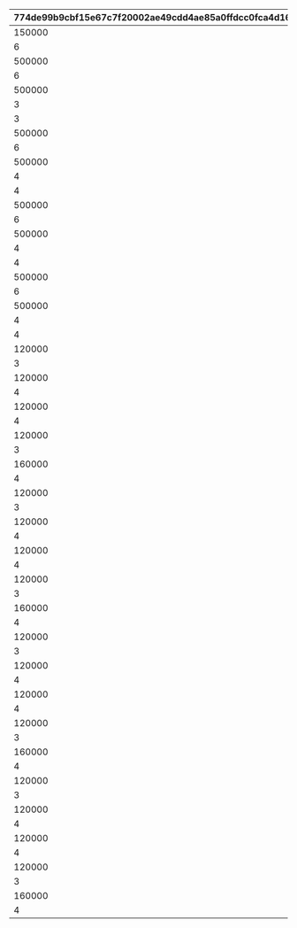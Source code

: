 |774de99b9cbf15e67c7f20002ae49cdd4ae85a0ffdcc0fca4d16fade13a5dce4|adae86be7238e637d948993b69996c33ab5b0606f07d61502fa2651a9c35afd3|462ac6be9abab98b68323b71842cf726a4bab9704f2da77bfa6ca6ce6570f226|9971fd350e1e7fcea1b89c8bc5ff94028ac8ebd519685cfc58081f726c0befa7|971a3e8b7581ddc71d3ad8eb595aee139888e64ca5e355c72edb846f4043d472|
| --- | --- | --- | --- | --- |
|150000|100001011|12|94002|10000101|
|6|100001012|2|22003|10000101|
|500000|100001021|12|94002|10000102|
|6|100001022|2|22003|10000102|
|500000|100001031|12|94002|10000103|
|3|100001032|4|140001|10000103|
|3|100001033|2|25001|10000103|
|500000|100001041|12|94002|10000104|
|6|100001042|2|22003|10000104|
|500000|100001051|12|94002|10000105|
|4|100001052|4|140001|10000105|
|4|100001053|2|25001|10000105|
|500000|100001061|12|94002|10000106|
|6|100001062|2|22003|10000106|
|500000|100001071|12|94002|10000107|
|4|100001072|4|140001|10000107|
|4|100001073|2|25001|10000107|
|500000|100001081|12|94002|10000108|
|6|100001082|2|22003|10000108|
|500000|100001091|12|94002|10000109|
|4|100001092|4|140001|10000109|
|4|100001093|2|25001|10000109|
|120000|100505011|12|94002|10050501|
|3|100505012|2|22003|10050501|
|120000|100505021|12|94002|10050502|
|4|100505022|2|22003|10050502|
|120000|100505031|12|94002|10050503|
|4|100505032|2|22003|10050503|
|120000|100505111|12|94002|10050511|
|3|100505112|2|22003|10050511|
|160000|100505121|12|94002|10050512|
|4|100505122|2|22003|10050512|
|120000|100606011|12|94002|10060601|
|3|100606012|2|22003|10060601|
|120000|100606021|12|94002|10060602|
|4|100606022|2|22003|10060602|
|120000|100606031|12|94002|10060603|
|4|100606032|2|22003|10060603|
|120000|100606111|12|94002|10060611|
|3|100606112|2|22003|10060611|
|160000|100606121|12|94002|10060612|
|4|100606122|2|22003|10060612|
|120000|100707011|12|94002|10070701|
|3|100707012|2|22003|10070701|
|120000|100707021|12|94002|10070702|
|4|100707022|2|22003|10070702|
|120000|100707031|12|94002|10070703|
|4|100707032|2|22003|10070703|
|120000|100707111|12|94002|10070711|
|3|100707112|2|22003|10070711|
|160000|100707121|12|94002|10070712|
|4|100707122|2|22003|10070712|
|120000|100808011|12|94002|10080801|
|3|100808012|2|22003|10080801|
|120000|100808021|12|94002|10080802|
|4|100808022|2|22003|10080802|
|120000|100808031|12|94002|10080803|
|4|100808032|2|22003|10080803|
|120000|100808111|12|94002|10080811|
|3|100808112|2|22003|10080811|
|160000|100808121|12|94002|10080812|
|4|100808122|2|22003|10080812|